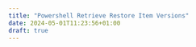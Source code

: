 ```yaml
---
title: "Powershell Retrieve Restore Item Versions"
date: 2024-05-01T11:23:56+01:00
draft: true
---
```


